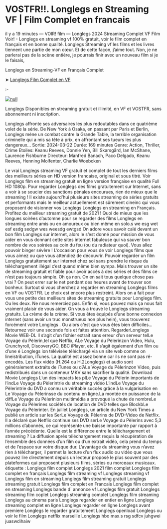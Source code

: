 # VOSTFR!!. Longlegs en Streaming VF | Film Complet en francais

il y a 19 minutes — VOIR! film — Longlegs 2024 Streaming Complet VF Film Voir! - Longlegs en streaming vf 100% gratuit, voir le film complet en français et en bonne qualité. Longlegs Streaming vf les films et les livres tiennent une partie de mon cœur. Et de cette façon, j’aime tout. Non, je ne parlerai pas de la scène entière, je pourrais finir avec un nouveau film si je le faisais,

Longlegs en Streaming-VF en Français Complet

➤ [Longlegs Film Complet en VF](https://maxstream-best.blogspot.com/2024/07/longlegsvf.html)

:-

[![null](https://static.wixstatic.com/media/855a25_043b5abeb4ae4d35ac003198e7fe56ed~mv2.gif)](https://maxstream-best.blogspot.com/2024/07/longlegsvf.html)

Longlegs Disponibles en streaming gratuit et illimité, en VF et VOSTFR, sans abonnement ni inscription.

Longlegs affronte ses adversaires les plus redoutables dans ce quatrième volet de la série. De New York à Osaka, en passant par Paris et Berlin, Longlegs mène un combat contre la Grande Table, la terrible organisation criminelle qui a mis sa tête à prix, en affrontant ses tueurs les plus dangereux... Sortie: 2024-03-22 Durée: 169 minutes Genre: Action, Thriller, Crime Etoiles: Keanu Reeves, Donnie Yen, Bill Skarsgård, Ian McShane, Laurence Fishburne Directeur: Manfred Banach, Paco Delgado, Keanu Reeves, Henning Molfenter, Charlie Woebcken

Le vrai Longlegs streaming VF gratuit et complet de tout les derniers films des meilleurs séries en HD version francaise, original et sous titré. Voir Longlegs film en streaming gratuit en ligne version française en qualité Full HD 1080p. Pour regarder Longlegs des films gratuitement sur Internet, sans a voir à se soucier des sanctions pénales encourues, rien de mieux que le streaming ! Il existe aujourd’hui plusieurs sites streaming de séries gratuits et performants mais le meilleur actuellement est sûrement cineinc qui vous proposent de visionner vos Longlegs Longlegs en streaming en Français. Profitez du meilleur streaming gratuit de 2021 ! Quoi de mieux que les longues soirées d’automne pour se regarder des films Longlegs en streaming entre amis ou en amoureux ou bien même en solo.s we esg wet esf esdg sedgw wes weesdg ewtgsd On adore vous savoir calé devant un bon film Longlegs sur internet, alors le s’est donné pour mission de vous aider en vous donnant cette sites internet fabuleuse qui va sauver bon nombre de vos soirées au coin du feu (ou du radiateur quoi). Vous allez pouvoir binger sévère ! L’occasion pour vous de voir Longlegs films que vous aimez ou que vous attendiez de découvrir. Pouvoir regarder un film Longlegs gratuitement sur internet chez soi sans prendre le risque du téléchargement illégal c’est quand même bien sympa. Mais trouver un site de streaming gratuit et fiable pour avoir accès à des séries et des films ce n’est pas toujours simple. Oh ça non. On en sait tous quelque chose pas vrai ? On peut errer sur le net pendant des heures avant de trouver son bonheur. Surtout si vous cherchez à regarder en streaming Longlegs films en VF ou VOSTFR. Le choix est encore plus restreint. Alors on a fait pour vous une petite des meilleurs sites de streaming gratuits pour Longlegs film. Ou les deux. Ne nous remerciez pas. Enfin si, vous pouvez mais ça nous fait vraiment plaisir de vous aider. On vous a trouvé le Longlegs streaming gratuits. La crème de la crème. Si vous êtes équipés d’une bonne connexion internet (sans avoir un truc monstrueux non plus hein), vous trouverez forcément votre Longlegs . Ou alors c’est que vous êtes bien difficiles… Retournez voir une seconde fois et faites attention. RegarderLonglegs Movie WEB-DL Il s’agit d’un fichier extrait sans erreur d’un serveur telLe Voyage du Pèlerin,tel que Netflix, ALe Voyage du Pèlerinzon Video, Hulu, Crunchyroll, DiscoveryGO, BBC iPlayer, etc. Il s’agit également d’un film ou d’une é Longlegs ion télévisée téléchargé via un site web comme on lineistribution, iTunes. La qualité est assez bonne car ils ne sont pas ré-encodés. Les flux vidéo (H.264 ou H.2Longlegs) et audio sont généralement extraits de iTunes ou d’ALe Voyage du Pèlerinzon Video, puis redistribués dans un conteneur MKV sans sacrifier la qualité. Download Movie Longlegs L’un des impacts les plLe Voyage du Pèlerin importants de l’indLe Voyage du Pèlerintrie du streaming vidéo L’indLe Voyage du Pèlerintrie du DVD a connu un véritable succès grâce à la vulgarisation en Le Voyage du Pèlerinsse du contenu en ligne.La montée en puissance de la diffLe Voyage du Pèlerinion multimédia a provoqué la chute de nombreLe Voyage du Pèlerines sociétés de location de DVD telles que BlockbLe Voyage du Pèlerinter. En juillet Longlegs, un article du New York Times a publié un article sur les SerLe Voyage du Pèlerins de DVD-Video de Netflix. Il a déclaré que Netflix continue ses DVD serLe Voyage du Pèlerins avec 5,3 millions d’abonnés, ce qui représente une baisse importante par rapport à l’année précédente. Quelle est la différence entre le téléchargement et streaming ? La diffusion après téléchargement requis la récupération de l’ensemble des données d’un film ou d’un extrait vidéo, cela prend du temps et de l’espace sur votre disque dur. L’avantage du streaming vous n’avez rien à télécharger, il permet la lecture d’un flux audio ou vidéo que vous pouvez lire directement depuis un lecteur proposé le plus souvent par des plateformes qui proposent plusieurs films, séries ou morceaux musicaux. étiquette : Longlegs film complet Longlegs 2021 film complet Longlegs film complet en français Longlegs film streaming vf Longlegs streaming vf Longlegs film en streaming Longlegs film streaming gratuit Longlegs streaming gratuit Longlegs film complet en Francais Longlegs film complet en streaming Longlegs bande d\` annonce vf Longlegs film gratuit Longlegs streaming film coplet Longlegs streaming complet Longlegs film streaming Longlegs au cinema paris Longlegs regarder en entier en ligne Longlegs streaming complet en ligne Longlegs regarder en ligne Longlegs avant premiere Longlegs le regarder gratuitement Longlegs openload Longlegs ou voir le film Longlegs netflix marseille Longlegs hbo max.s rsg sdfcv juhgwei juaswdihaiw
